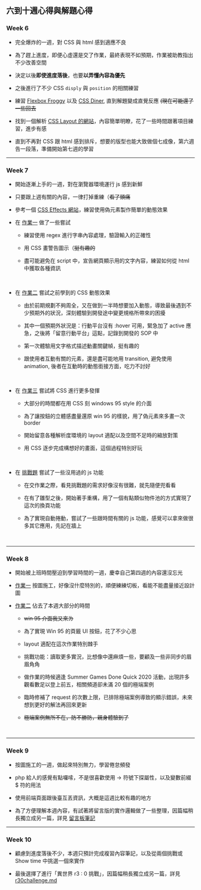 ## 六到十週心得與解題心得

### Week 6

- 完全爆炸的一週，對 CSS 與 html 感到適應不良

- 為了趕上進度，即便心虛還是交了作業，最終表現不如預期，作業被助教指出不少改善空間

- 決定以後**即使進度落後**，也要**以弄懂內容為優先**

- 之後進行了不少 CSS `disply` 與 `position` 的相關練習

- 練習 [Flexbox Froggy](http://flexboxfroggy.com/) 以及 [CSS Diner](https://flukeout.github.io/),  直到解題變成直覺反應 ~~(現在可能還了一些回去~~

- 找到一個解析 [CSS Layout 的網站](https://zh-tw.learnlayout.com/toc.html)，內容簡單明瞭，花了一些時間跟著項目練習，進步有感

- 直到不再對 CSS 跟 html 感到排斥，想要的版型也能大致做個七成像，第六週告一段落，準備開始第七週的學習

---

### Week 7

- 開始逐漸上手的一週，對在瀏覽器環境運行 js 感到新鮮

- 只要跟上週有關的內容，一律打掉重練（~~看了頭痛~~

- 參考一個 [CSS Effects 網站](https://emilkowalski.github.io/css-effects-snippets/)，練習使用偽元素製作簡單的動態效果

- 在 [作業一](https://lidemy.github.io/mentor-program-4th-WooooHuan/homeworks/week7/hw1/) 做了一些嘗試

    - 練習使用 regex 進行字串內容處理，驗證輸入的正確性

    - 用 CSS 畫警告圖示（~~挺有趣的~~

    - 盡可能避免在 script 中，宣告網頁顯示用的文字內容，練習如何從 html 中獲取各種資訊

    <br>
    
- 在 [作業二](https://lidemy.github.io/mentor-program-4th-WooooHuan/homeworks/week7/hw2/) 嘗試之前學到的 CSS 動態效果

    - 由於前期規劃不夠周全，又在做到一半時想要加入動態，導致最後遇到不少預期外的狀況，深刻體驗到開發途中變更規格所帶來的困擾

    - 其中一個預期外狀況是：行動平台沒有 :hover 可用，緊急加了 active 應急，之後將「留意行動平台」這點，記錄到開發的 SOP 中

    - 第一次體驗用文字格式描述動畫關鍵幀，挺有趣的

    - 跟使用者互動有關的元素，還是盡可能地用 transition, 避免使用 animation, 後者在互動時的動態銜接方面，吃力不討好

    <br>


- 在 [作業三](https://lidemy.github.io/mentor-program-4th-WooooHuan/homeworks/week7/hw3/) 嘗試將 CSS 進行更多發揮

    - 大部分的時間都在用 CSS 刻 windows 95 style 的介面

    - 為了讓按鈕的立體感盡量還原 win 95 的樣貌，用了偽元素來多畫一次 border

    - 開始留意各種解析度環境的 layout 適配以及空間不足時的縮放對策

    - 用 CSS 逐步完成構想好的畫面，這個過程特別好玩

    <br>

- 在 [挑戰題](https://lidemy.github.io/mentor-program-4th-WooooHuan/homeworks/week7/ch1/) 嘗試了一些沒用過的 js 功能

    - 在交作業之際，看見挑戰題的需求好像沒有很難，就先隨便兜看看

    - 在有了雛型之後，開始著手重構，用了一個有點類似物件池的方式實現了這次的換頁功能

    - 為了實現自動捲動，嘗試了一些跟時間有關的 js 功能，感覺可以拿來做很多其它應用，先記在牆上

    <br>

---

### Week 8

- 開始被上班時間壓迫到學習時間的一週，慶幸自己第四週的內容還沒忘光

- [作業一](https://lidemy.github.io/mentor-program-4th-WooooHuan/homeworks/week8/hw1/) 按圖施工，好像沒什麼特別的，順便練練切板，看能不能盡量接近設計圖

- [作業二](https://lidemy.github.io/mentor-program-4th-WooooHuan/homeworks/week8/hw2/) 佔去了本週大部分的時間

    - ~~win 95 介面我又來ㄌ~~

    - 為了實現 Win 95 的頁籤 UI 按鈕，花了不少心思

    - layout 適配在這次作業特別棘手

    - 挑戰功能：讀取更多實況，比想像中還麻煩一些，要顧及一些非同步的眉眉角角

    - 做作業的時候適逢 Summer Games Done Quick 2020 活動，出現許多觀看數足以登上前五，相關頻道卻未滿 20 個的極端案例

    - 臨時修補了 request 的次數上限，已排除極端案例導致的顯示錯誤，未來想到更好的解法再回來更新

    - ~~極端案例無所不在，防不勝防，親身體驗到了~~

    <br>

---

### Week 9

 - 按圖施工的一週，做起來特別無力，學習倦怠頻發

 - php 給人的感覺有點囉嗦，不是很喜歡使用 -> 符號下探屬性，以及變數前綴 $ 符的用法

 - 使用前端頁面跟後臺互丟資訊，大概是這週比較有趣的地方

 - 為了方便理解本週內容，有試著將留言版的實作邏輯做了一些整理，因篇幅稍長獨立成另一篇，詳見 [留言板筆記](./board.md)

 ---

 ### Week 10

- 顧慮到進度落後不少，本週只預計完成複習內容筆記，以及從兩個挑戰或 Show time 中挑選一個來實作

- 最後選擇了進行「異世界 r3 : 0 挑戰」，因篇幅稍長獨立成另一篇，詳見 [r30challenge.md](./r30challenge.md)